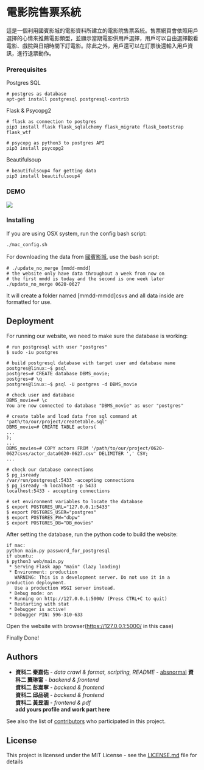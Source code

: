 # 電影院售票系統

這是一個利用國賓影城的電影資料所建立的電影院售票系統。售票網頁會依照用戶選擇的心情來推薦電影類型，並顯示當期電影供用戶選擇，用戶可以自由選擇觀看電影、戲院與日期時間下訂電影。除此之外，用戶還可以在訂票後還輸入用戶資訊，進行退票動作。

### Prerequisites

Postgres SQL

```
# postgres as database
apt-get install postgresql postgresql-contrib
```

Flask & Psycopg2
```
# flask as connection to postgres
pip3 install flask flask_sqlalchemy flask_migrate flask_bootstrap flask_wtf

# psycopg as python3 to postgres API
pip3 install psycopg2
```

Beautifulsoup
```
# beautifulsoup4 for getting data
pip3 install beautifulsoup4
```

### DEMO

![](demo.gif)

### Installing

If you are using OSX system, run the config bash script:
```
./mac_config.sh
```

For downloading the data from [國賓影城](https://www.ambassador.com.tw/home/MovieList?Type=1), use the bash script:
```
# ./update_no_merge [mmdd-mmdd]
# the website only have data throughout a week from now on
# the first mmdd is today and the second is one week later
./update_no_merge 0620-0627
```
It will create a folder named [mmdd-mmdd]csvs and all data inside are formatted for use.

## Deployment

For running our website, we need to make sure the database is working:
```
# run postgresql with user "postgres"
$ sudo -iu postgres

# build postgresql database with target user and database name
postgres@linux:~$ psql
postgres=# CREATE database DBMS_movie;
postgres=# \q
postgres@linux:~$ psql -U postgres -d DBMS_movie

# check user and database
DBMS_movie=# \c
You are now connected to database "DBMS_movie" as user "postgres"

# create table and load data from sql command at 'path/to/our/project/createtable.sql'
DBMS_movie=# CREATE TABLE actors(
...
);
...
DBMS_movies=# COPY actors FROM '/path/to/our/project/0620-0627csvs/actor_data0620-0627.csv' DELIMITER ',' CSV;
...

# check our database connections
$ pg_isready
/var/run/postgresql:5433 -accepting connections
$ pg_isready -h localhost -p 5433
localhost:5433 - accepting connections

# set environment variables to locate the database
$ export POSTGRES_URL="127.0.0.1:5433"
$ export POSTGRES_USER="postgres"
$ export POSTGRES_PW="dbpw"
$ export POSTGRES_DB="DB_movies"
```

After setting the database, run the python code to build the website:
```
if mac:
python main.py password_for_postgresql
if ubuntu:
$ python3 web/main.py
 * Serving Flask app "main" (lazy loading)
 * Environment: production
   WARNING: This is a development server. Do not use it in a production deployment.
   Use a production WSGI server instead.
 * Debug mode: on
 * Running on http://127.0.0.1:5000/ (Press CTRL+C to quit)
 * Restarting with stat
 * Debugger is active!
 * Debugger PIN: 596-310-633
```

Open the website with browser(https://127.0.0.1:5000/ in this case)

Finally Done!

## Authors 

* **資科二 秦嘉佑** - *data crawl & format, scripting, README* - [absnormal](https://github.com/absnormal)
  **資科二 龔琳甯** - *backend & frontend*  
  **資科二 彭嵩寧** - *backend & frontend*  
  **資科二 邱品硯** - *backend & frontend*  
  **資科二 黃昱涵** - *frontend & pdf*  
**add yours profile and work part here**

See also the list of [contributors](https://github.com/SabrinaKung/DBMS20202_final/contributors) who participated in this project.

## License

This project is licensed under the MIT License - see the [LICENSE.md](LICENSE.md) file for details

